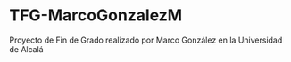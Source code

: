 # TFG-MarcoGonzalezM
Proyecto de Fin de Grado realizado por Marco González en la Universidad de Alcalá
